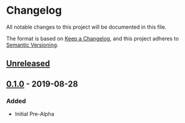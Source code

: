 # Changelog
All notable changes to this project will be documented in this file.

The format is based on [Keep a Changelog](https://keepachangelog.com/en/1.0.0/),
and this project adheres to [Semantic Versioning](https://semver.org/spec/v2.0.0.html).

## [Unreleased]

## [0.1.0] - 2019-08-28
### Added
- Initial Pre-Alpha


[Unreleased]: https://github.com/testuser/testrepo/compare/v0.1.0..HEAD
[0.1.0]: https://github.com/testuser/testrepo/tree/v0.1.0